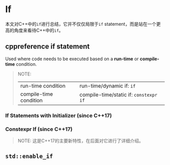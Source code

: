 # If

本文对C++中的`if`进行总结，它并不仅仅局限于`if` statement，而是站在一个更高的角度来看待C++中的`if`。

## cppreference if statement

Used where code needs to be executed based on a **run-time** or **compile-time** condition.

> NOTE:
>
> |                        |                                        |
> | ---------------------- | -------------------------------------- |
> | run-time condition     | run-time/dynamic if: `if`              |
> | compile-time condition | compile-time/static if: `constexpr if` |
>
> 

### If Statements with Initializer (since C++17)



### Constexpr If (since C++17)

> NOTE: 这是C++17的主要新特性，在后面对它进行了详细介绍。



## `std::enable_if`

